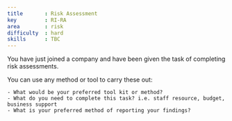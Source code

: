 ```yaml
---
title       : Risk Assessment
key         : RI-RA
area        : risk
difficulty  : hard
skills      : TBC
---
```


You have just joined a company and have been given the task of completing risk assessments.

You can use any method or tool to carry these out:

    - What would be your preferred tool kit or method?
    - What do you need to complete this task? i.e. staff resource, budget, business support
    - What is your preferred method of reporting your findings?